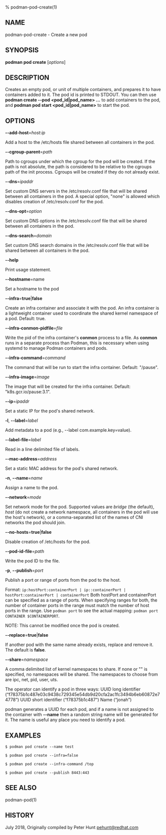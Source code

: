 % podman-pod-create(1)

## NAME
podman\-pod\-create - Create a new pod

## SYNOPSIS
**podman pod create** [*options*]

## DESCRIPTION

Creates an empty pod, or unit of multiple containers, and prepares it to have
containers added to it. The pod id is printed to STDOUT. You can then use
**podman create --pod \<pod_id|pod_name\> ...** to add containers to the pod, and
**podman pod start \<pod_id|pod_name\>** to start the pod.

## OPTIONS

**--add-host**=_host_:_ip_

Add a host to the /etc/hosts file shared between all containers in the pod.

**--cgroup-parent**=*path*

Path to cgroups under which the cgroup for the pod will be created. If the path is not absolute, the path is considered to be relative to the cgroups path of the init process. Cgroups will be created if they do not already exist.

**--dns**=*ipaddr*

Set custom DNS servers in the /etc/resolv.conf file that will be shared between all containers in the pod. A special option, "none" is allowed which disables creation of /etc/resolv.conf for the pod.

**--dns-opt**=*option*

Set custom DNS options in the /etc/resolv.conf file that will be shared between all containers in the pod.

**--dns-search**=*domain*

Set custom DNS search domains in the /etc/resolv.conf file that will be shared between all containers in the pod.

**--help**

Print usage statement.

**--hostname**=name

Set a hostname to the pod

**--infra**=**true**|**false**

Create an infra container and associate it with the pod. An infra container is a lightweight container used to coordinate the shared kernel namespace of a pod. Default: true.

**--infra-conmon-pidfile**=*file*

Write the pid of the infra container's **conmon** process to a file. As **conmon** runs in a separate process than Podman, this is necessary when using systemd to manage Podman containers and pods.

**--infra-command**=*command*

The command that will be run to start the infra container. Default: "/pause".

**--infra-image**=*image*

The image that will be created for the infra container. Default: "k8s.gcr.io/pause:3.1".

**--ip**=*ipaddr*

Set a static IP for the pod's shared network.

**-l**, **--label**=*label*

Add metadata to a pod (e.g., --label com.example.key=value).

**--label-file**=*label*

Read in a line delimited file of labels.

**--mac-address**=*address*

Set a static MAC address for the pod's shared network.

**-n**, **--name**=*name*

Assign a name to the pod.

**--network**=*mode*

Set network mode for the pod. Supported values are *bridge* (the default), *host* (do not create a network namespace, all containers in the pod will use the host's network), or a comma-separated list of the names of CNI networks the pod should join.

**--no-hosts**=**true**|**false**

Disable creation of /etc/hosts for the pod.

**--pod-id-file**=*path*

Write the pod ID to the file.

**-p**, **--publish**=*port*

Publish a port or range of ports from the pod to the host.

Format: `ip:hostPort:containerPort | ip::containerPort | hostPort:containerPort | containerPort`
Both hostPort and containerPort can be specified as a range of ports.
When specifying ranges for both, the number of container ports in the range must match the number of host ports in the range.
Use `podman port` to see the actual mapping: `podman port CONTAINER $CONTAINERPORT`.

NOTE: This cannot be modified once the pod is created.

**--replace**=**true**|**false**

If another pod with the same name already exists, replace and remove it.  The default is **false**.

**--share**=*namespace*

A comma delimited list of kernel namespaces to share. If none or "" is specified, no namespaces will be shared. The namespaces to choose from are ipc, net, pid, user, uts.

The operator can identify a pod in three ways:
UUID long identifier (“f78375b1c487e03c9438c729345e54db9d20cfa2ac1fc3494b6eb60872e74778”)
UUID short identifier (“f78375b1c487”)
Name (“jonah”)

podman generates a UUID for each pod, and if a name is not assigned
to the container with **--name** then a random string name will be generated
for it. The name is useful any place you need to identify a pod.

## EXAMPLES

```
$ podman pod create --name test

$ podman pod create --infra=false

$ podman pod create --infra-command /top

$ podman pod create --publish 8443:443
```

## SEE ALSO
podman-pod(1)

## HISTORY
July 2018, Originally compiled by Peter Hunt <pehunt@redhat.com>
